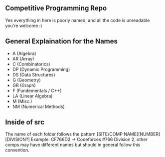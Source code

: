 ## Competitive Programming Repo

Yes everything in here is poorly named, and all the code is unreadable you're welcome :)

## General Explaination for the Names

- A  (Algebra)
- AR (Array)
- C  (Combinatorics)
- DP (Dynamic Programming)
- DS (Data Structures)
- G  (Geometry)
- GR (Graph)
- F  (Fundementals / C++)
- LA (Linear Algebra)
- M  (Misc.)
- NM (Numerical Methods)

## Inside of src

The name of each folder follows the pattern \[SITE/COMP NAME\]\[NUMBER\]\[DIVISION?\] Example: CF766D2 -> Codeforces #766 Division 2, other comps may have different names but should in general follow this convention.
